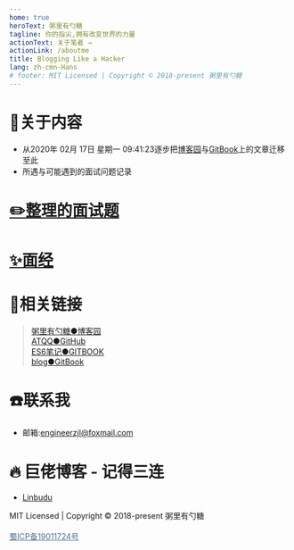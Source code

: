 ```yaml
---
home: true
heroText: 粥里有勺糖
tagline: 你的指尖,拥有改变世界的力量
actionText: 关于笔者 →
actionLink: /aboutme
title: Blogging Like a Hacker
lang: zh-cmn-Hans
# footer: MIT Licensed | Copyright © 2018-present 粥里有勺糖
---
```


# :pencil:关于内容

* 从2020年 02月 17日 星期一 09:41:23逐步把[博客园](https://www.cnblogs.com/roseAT/)与[GitBook](https://sugar-at.gitbook.io/blog-article/)上的文章迁移至此
* 所遇与可能遇到的面试问题记录

# [:pencil2:整理的面试题](./interview/problem)

# [:sparkles:面经](./interview/experience)

# :link:相关链接

>[粥里有勺糖●博客园](https://www.cnblogs.com/roseAT/)<br>
[ATQQ●GitHub](https://github.com/ATQQ)<br>
[ES6笔记●GITBOOK](https://sugar-js.gitbook.io/-1/)<br>
[blog●GitBook](https://sugar-at.gitbook.io/blog-article/)

# :phone:联系我

* 邮箱:engineerzjl@foxmail.com

# :fire: 巨佬博客 - 记得三连
* [Linbudu](https://github.com/linbudu599/FE-Basics)

<div class='footer'>
    MIT Licensed | Copyright © 2018-present 粥里有勺糖
    <br/><br/>
    <a style="color: #4e6e8e;" target="_blank" href="http://www.beian.miit.gov.cn/">蜀ICP备19011724号</a>
</div>
